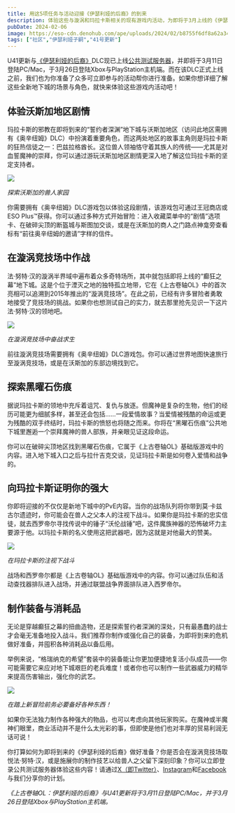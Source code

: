 ```yaml
---
title: 用这5项任务与活动迎接《伊瑟利娅的后裔》的到来
description: 体验这些与漩涡和玛拉卡斯相关的现有游戏内活动，为即将于3月上线的《伊瑟利娅的后裔》DLC做好准备！
pubDate: 2024-02-06
image: https://eso-cdn.denohub.com/ape/uploads/2024/02/b8755f6df8a62a343c474cb7c3f13fb2247511.jpg
tags: ["社区","伊瑟利娅子嗣","41号更新"]
---
```


U41更新与[《伊瑟利娅的后裔》](https://www.elderscrollsonline.com/cn/scionsofithelia)DLC现已上线[公共测试服务器](/news/post/65487)，并即将于3月11日登陆PC/Mac，于3月26日登陆Xbox与PlayStation主机端。而在该DLC正式上线之前，我们也为你准备了众多可立即参与的活动帮你进行准备。如果你想详细了解这些全新地下城的场景与角色，就快来体验这些游戏内活动吧！

## 体验沃斯加地区剧情

玛拉卡斯的邪教在即将到来的“誓约者深渊”地下城与沃斯加地区（访问此地区需拥有《奥辛纽姆》DLC）中扮演着重要角色，而这两处地区的故事主角则是玛拉卡斯的狂热信徒之一：巴兹拉格酋长。这位兽人领袖恪守着其族人的传统——尤其是对血誓魔神的崇拜，你可以通过游玩沃斯加地区剧情更深入地了解这位玛拉卡斯的坚定支持者。

![](https://eso-cdn.denohub.com/ape/uploads/2024/02/2ea86511b5c3737f70b7dbe1903144e7.jpg)

<p class="text-gray-500 text-sm text-center"><i>探索沃斯加的兽人家园</i></p>

你需要拥有《奥辛纽姆》DLC游戏包以体验这段剧情，该游戏包可通过王冠商店或ESO
Plus™获得。你可以通过多种方式开始冒险：进入收藏菜单中的“剧情”选项卡、在破碎尖顶的断盔城与斯图加交谈，或是在沃斯加的商人之门路点神龛旁查看标有“前往奥辛纽姆的邀请”字样的信件。

## 在漩涡竞技场中作战

法·努特·汉的漩涡半界域中遍布着众多奇特场所，其中就包括即将上线的“癫狂之幕”地下城。这是个位于湮灭之地的独特孤立地带，它在《上古卷轴OL》中的首次亮相可以追溯到2015年推出的“漩涡竞技场”。在此之前，已经有许多冒险者勇敢地接受了竞技场的挑战。如果你也想测试自己的实力，就去那里抢先见识一下这片法·努特·汉的领地吧。

![](https://eso-cdn.denohub.com/ape/uploads/2024/02/75ff9458dee2cc82ae572a47be507ca7.jpg)

<p class="text-gray-500 text-sm text-center"><i>在漩涡竞技场中奋战求生</i></p>

前往漩涡竞技场需要拥有《奥辛纽姆》DLC游戏包。你可以通过世界地图快速旅行至漩涡竞技场，或是在沃斯加的东部边境找到它。

## 探索黑曜石伤痕

据说玛拉卡斯的领地中充斥着诅咒、复仇与放逐。但魔神是复杂的生物，他们的经历可能更为细腻多样，甚至还会包括……一段爱情故事？当爱情被残酷的命运或更为残酷的双手终结时，玛拉卡斯的愤怒也将随之而来。你将在“黑曜石伤痕”公共地下城里邂逅一个崇拜魔神的兽人部族，并亲眼见证这段命运。

你可以在破碎尖顶地区找到黑曜石伤痕，它属于《上古卷轴OL》基础版游戏中的内容。进入地下城入口之后与拉什吉克交谈，见证玛拉卡斯是如何卷入爱情和战争的。

## 向玛拉卡斯证明你的强大

你即将迎接的不仅仅是新地下城中的PvE内容。当你的战场队列将你带到莫·卡兹古尔遗迹时，你可能会在兽人之父本人的注视下战斗。如果你是玛拉卡斯的忠实信徒，就去西罗帝尔寻找传说中的锤子“沃伦战锤”吧，这件魔族神器的恐怖破坏力主要源于他。以玛拉卡斯的名义使用这把武器吧，因为这就是对他最大的赞美。

![](https://eso-cdn.denohub.com/ape/uploads/2024/02/97435a7b9d0ff91338bb647d3cb1c75d.jpg)

<p class="text-gray-500 text-sm text-center"><i>在玛拉卡斯的注视下战斗</i></p>

战场和西罗帝尔都是《上古卷轴OL》基础版游戏中的内容。你可以通过队伍和活动查找器排队进入战场，并通过联盟战争界面排队进入西罗帝尔。

## 制作装备与消耗品

无论是穿越癫狂之幕的扭曲造物，还是探索誓约者深渊的深处，只有最愚蠢的战士才会毫无准备地投入战斗。我们推荐你制作或强化自己的装备，为即将到来的危机做好准备，并囤积各种消耗品以备后用。

举例来说，“格瑞纳克的希望”套装中的装备能让你更加便捷地复活小队成员——你可能需要它来应对地下城艰巨的老兵难度！或者你也可以制作一些武器威力的精华来提高伤害输出，强化你的武艺。

![](https://eso-cdn.denohub.com/ape/uploads/2024/02/f217a0a75d151bb6f4e68393363e766a.jpg)

<p class="text-gray-500 text-sm text-center"><i>在踏上新冒险前务必要备好各种东西！</i></p>

如果你无法独力制作各种强大的物品，也可以考虑向其他玩家购买。在魔神或半魔神们眼里，商业活动并不是什么太光彩的事，但即使是他们也对丰厚的贸易利润无话可说！

你打算如何为即将到来的《伊瑟利娅的后裔》做好准备？你是否会在漩涡竞技场取悦法·努特·汉，或是施展你的制作技艺以给兽人之父留下深刻印象？你可以立即登录公共测试服务器体验这些内容！请通过[X（即Twitter）](https://twitter.com/TESOnline)、[Instagram](https://www.instagram.com/elderscrollsonline/)和[Facebook](https://www.facebook.com/elderscrollsonline)与我们分享你的计划。 

_《上古卷轴OL：伊瑟利娅的后裔》与U41更新将于3月11日登陆PC/Mac，并于3月26日登陆Xbox与PlayStation主机端。_
